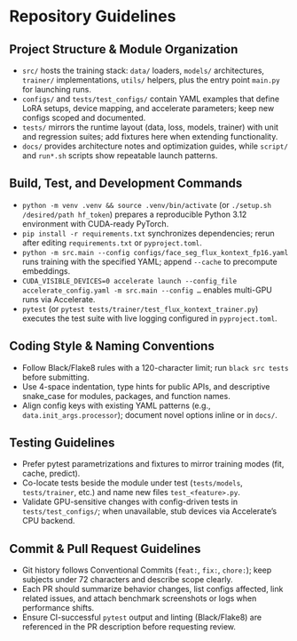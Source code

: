 # Repository Guidelines

## Project Structure & Module Organization
- `src/` hosts the training stack: `data/` loaders, `models/` architectures, `trainer/` implementations, `utils/` helpers, plus the entry point `main.py` for launching runs.
- `configs/` and `tests/test_configs/` contain YAML examples that define LoRA setups, device mapping, and accelerate parameters; keep new configs scoped and documented.
- `tests/` mirrors the runtime layout (data, loss, models, trainer) with unit and regression suites; add fixtures here when extending functionality.
- `docs/` provides architecture notes and optimization guides, while `script/` and `run*.sh` scripts show repeatable launch patterns.

## Build, Test, and Development Commands
- `python -m venv .venv && source .venv/bin/activate` (or `./setup.sh /desired/path hf_token`) prepares a reproducible Python 3.12 environment with CUDA-ready PyTorch.
- `pip install -r requirements.txt` synchronizes dependencies; rerun after editing `requirements.txt` or `pyproject.toml`.
- `python -m src.main --config configs/face_seg_flux_kontext_fp16.yaml` runs training with the specified YAML; append `--cache` to precompute embeddings.
- `CUDA_VISIBLE_DEVICES=0 accelerate launch --config_file accelerate_config.yaml -m src.main --config …` enables multi-GPU runs via Accelerate.
- `pytest` (or `pytest tests/trainer/test_flux_kontext_trainer.py`) executes the test suite with live logging configured in `pyproject.toml`.

## Coding Style & Naming Conventions
- Follow Black/Flake8 rules with a 120-character limit; run `black src tests` before submitting.
- Use 4-space indentation, type hints for public APIs, and descriptive snake_case for modules, packages, and function names.
- Align config keys with existing YAML patterns (e.g., `data.init_args.processor`); document novel options inline or in `docs/`.

## Testing Guidelines
- Prefer pytest parametrizations and fixtures to mirror training modes (fit, cache, predict).
- Co-locate tests beside the module under test (`tests/models`, `tests/trainer`, etc.) and name new files `test_<feature>.py`.
- Validate GPU-sensitive changes with config-driven tests in `tests/test_configs/`; when unavailable, stub devices via Accelerate’s CPU backend.

## Commit & Pull Request Guidelines
- Git history follows Conventional Commits (`feat:`, `fix:`, `chore:`); keep subjects under 72 characters and describe scope clearly.
- Each PR should summarize behavior changes, list configs affected, link related issues, and attach benchmark screenshots or logs when performance shifts.
- Ensure CI-successful `pytest` output and linting (Black/Flake8) are referenced in the PR description before requesting review.

